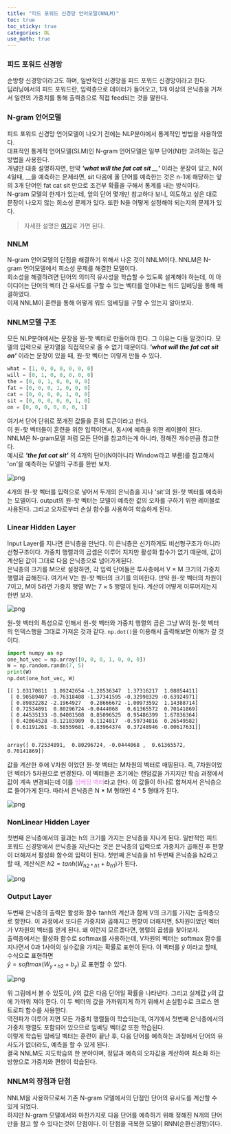 ```yaml
---
title: "피드 포워드 신경망 언어모델(NNLM)"
toc: true
toc_sticky: true
categories: DL
use_math: true
---
```


### 피드 포워드 신경망
순방향 신경망이라고도 하며, 일반적인 신경망을 피드 포워드 신경망이라고 한다.  
딥러닝에서의 피드 포워드란, 입력층으로 데이터가 들어오고, 1개 이상의 은닉층을 거쳐서 일련의 가중치를 통해 출력층으로 직접 feed되는 것을 말한다. 

### N-gram 언어모델


피드 포워드 신경망 언어모델이 나오기 전에는 NLP분야에서 통계적인 방법을 사용하였다.  
대표적인 통계적 언어모델(SLM)인 N-gram 언어모델은 일부 단어(N)만 고려하는 접근 방법을 사용한다.  
개념만 대충 설명하자면, 만약 ***'what will the fat cat sit __'*** 이라는 문장이 있고, N이 4일때, __을 예측하는 문제라면, sit 다음에 올 단어를 예측한는 것은 n-1에 해당하는 앞의 3개 단어인 fat cat sit 만으로 조건부 확률을 구해서 통계를 내는 방식이다.  
N-gram 모델의 한계가 있는데, 앞의 단어 몇개만 참고하다 보니, 의도하고 싶은 대로 문장이 나오지 않는 희소성 문제가 있다. 또한 N을 어떻게 설정해야 되는지의 문제가 있다.  
> 자세한 설명은 [여기](https://wikidocs.net/21692)로 가면 된다.

### NNLM
N-gram 언어모델의 단점을 해결하기 위해서 나온 것이 NNLM이다. NNLM은 N-gram 언어모델에서 희소성 문제를 해결한 모델이다.  
희소성을 해결하려면 단어의 의미적 유사성을 학습할 수 있도록 설계해야 하는데, 이 아이디어는 단어의 벡터 간 유사도를 구할 수 있는 벡터를 얻어내는 워드 임베딩을 통해 해결하였다.  
이제 NNLM이 훈련을 통해 어떻게 워드 임베딩을 구할 수 있는지 알아보자.

### NNLM모델 구조
모든 NLP분야에서는 문장을 원-핫 벡터로 만들어야 한다. 그 이유는 다들 알것이다. 모델의 입력으로 문자열을 직접적으로 줄 수 없기 때문이다. ***'what will the fat cat sit on'*** 이라는 문장이 있을 때, 원-핫 벡터는 이렇게 만들 수 있다.  
```python
what = [1, 0, 0, 0, 0, 0, 0]
will = [0, 1, 0, 0, 0, 0, 0]
the = [0, 0, 1, 0, 0, 0, 0]
fat = [0, 0, 0, 1, 0, 0, 0]
cat = [0, 0, 0, 0, 1, 0, 0]
sit = [0, 0, 0, 0, 0, 1, 0]
on = [0, 0, 0, 0, 0, 0, 1]
```
여기서 단어 단위로 쪼개진 값들을 흔히 토큰이라고 한다.  
이 원-핫 벡터들이 훈련을 위한 입력이면서, 동시에 예측을 위한 레이블이 된다.  
NNLM은 N-gram모델 처럼 모든 단어를 참고하는게 아니라, 정해진 개수만큼 참고한다.  
예시로 ***'the fat cat sit'*** 의 4개의 단어(N이아니라 Window라고 부름)를 참고해서 'on'을 예측하는 모델의 구조를 한번 보자.  

![png](/assets/images/NLP/nnrm_strct.png)  

4개의 원-핫 벡터를 입력으로 넣어서 두개의 은닉층을 지나 'sit'의 원-핫 벡터를 예측하는 모델이다. output의 원-핫 벡터는 모델이 예측한 값의 오차를 구하기 위한 레이블로 사용된다. 그리고 오차로부터 손실 함수를 사용하여 학습하게 된다.


### Linear Hidden Layer
Input Layer를 지나면 은닉층을 만난다. 이 은닉층은 신기하게도 비선형구조가 아니라 선형구조이다. 가중치 행렬과의 곱셈은 이루어 지지만 활성화 함수가 없기 때문에, 값이 계산된 값이 그대로 다음 은닉층으로 넘어가게된다.  
은닉층의 크기를 M으로 설정하면, 각 입력 단어들은 투사층에서 V × M 크기의 가중치 행렬과 곱해진다. 여기서 V는 원-핫 벡터의 크기를 의미한다. 만약 원-핫 벡터의 차원이 7이고, M이 5라면 가중치 행렬 W는 7 × 5 행렬이 된다. 계산이 어떻게 이루어지는지 한번 보자.

![png](/assets/images/NLP/nnrm_dot.png)  

원-핫 벡터의 특성으로 인해서 원-핫 벡터와 가중치 행렬의 곱은 그냥 W의 원-핫 벡터의 인덱스행을 그대로 가져온 것과 같다. `np.dot()`을 이용해서 출력해보면 이해가 갈 것이다.


```python
import numpy as np
one_hot_vec = np.array([0, 0, 0, 1, 0, 0, 0])
W = np.random.randn(7, 5)
print(W)
np.dot(one_hot_vec, W)
```

    [[ 1.03170811  1.09242654 -1.28536347  1.37316217  1.08854411]
     [ 0.90589407 -0.76318408 -1.37341595 -0.32998329 -0.63924971]
     [ 0.89832282 -2.1964927   0.28666672 -1.00973592  1.14388714]
     [ 0.72534891  0.80296724 -0.0444068   0.61365572  0.70141869]
     [ 0.44535133 -0.04081508  0.85096525  0.95486399  1.67836364]
     [ 0.42064528 -0.12183989  0.1124817  -0.59734816  0.26549582]
     [ 0.61191261 -0.58559681 -0.83964374  0.37248946 -0.00617631]]


    array([ 0.72534891,  0.80296724, -0.0444068 ,  0.61365572,  0.70141869])



값을 계산한 후에 V차원 이었던 원-핫 벡터는 M차원의 벡터로 매핑된다. 즉, 7차원이었던 벡터가 5차원으로 변경된다. 이 벡터들은 초기에는 랜덤값을 가지지만 학습 과정에서 값이 계속 변경되는데 이를 <span style="color:violet">임베딩 벡터</span>라고 한다. 이 값들이 하나로 합쳐져서 은닉층으로 들어가게 된다. 따라서 은닉층은 N * M 형태인 4 * 5 형태가 된다.  

![png](/assets/images/NLP/embedding_vector.png)

### NonLinear Hidden Layer

첫번째 은닉층에서의 결과는 h의 크기를 가지는 은닉층을 지나게 된다. 일반적인 피드 포워드 신경망에서 은닉층을 지난다는 것은 은닉층의 입력으로 가중치가 곱해진 후 편향이 더해져서 활성화 함수의 입력이 된다. 첫번째 은닉층을 h1 두번째 은닉층을 h2라고 할 때, 계산식은 $h2 = tanh(W_{h2*h1} + b_{h1})$가 된다.


![png](/assets/images/NLP/nnrm_weight.png)

### Output Layer
두번째 은닉층의 출력은 활성화 함수 tanh의 계산과 함께 V의 크기를 가지는 출력층으로 향한다. 이 과정에서 또다른 가중치와 곱해지고 편향이 더해지면, 5차원이었던 벡터가 V차원의 벡터를 얻게 된다. 왜 이런지 모르겠다면, 행렬의 곱셈을 찾아보자.  
출력층에서는 활성화 함수로 softmax를 사용하는데, V차원의 벡터는 softmax 함수를 지나면서 0과 1사이의 실수값을 가지는 확률로 표현이 된다. 이 벡터를 $\hat{y}$ 이라고 할때, 수식으로 표현하면  
$\hat{y} = softmax(W_{y*h2} + b_y)$ 로 표현할 수 있다.  

![png](/assets/images/NLP/nnrm_output.png)  

위 그림에서 볼 수 있듯이, $\hat{y}$의 값은 다음 단어일 확률을 나타낸다. 그리고 실제값 $y$의 값에 가까워 져야 한다. 이 두 벡터의 값을 가까워지게 하기 위해서 손실함수로 크로스 엔트로피 함수를 사용한다.  
역전파가 이루어 지면 모든 가중치 행렬들이 학습되는데, 여기에서 첫번째 은닉층에서의 가중치 행렬도 포함되어 있으므로 임베딩 벡터값 또한 학습된다.  
이렇게 학습된 임베딩 벡터는 훈련이 끝난 후, 다음 단어를 예측하는 과정에서 단어의 유사도가 없더라도, 예측을 할 수 있게 된다.  
결국 NNLM도 지도학습의 한 분야이며, 정답과 예측의 오차값을 계산하여 최소화 하는 방향으로 가중치와 편향이 학습된다.  

### NNLM의 장점과 단점
NNLM을 사용하므로써 기존 N-gram 모델에서의 단점인 단어의 유사도를 계산할 수 있게 되었다.  
하지만 N-gram 모델에서와 마찬가지로 다음 단어를 예측하기 위해 정해진 N개의 단어만을 참고 할 수 있다는것이 단점이다. 이 단점을 극복한 모델이 RNN(순환신경망)이다. 
